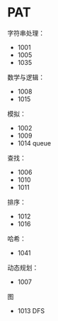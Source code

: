 # PAT

字符串处理：
- 1001
- 1005
- 1035


数学与逻辑：
- 1008
- 1015

模拟：
- 1002
- 1009
- 1014 queue

查找：
- 1006
- 1010
- 1011

排序：
- 1012
- 1016

哈希：
- 1041

动态规划：
- 1007

图
- 1013 DFS